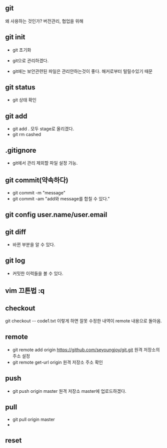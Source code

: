 ## git
왜 사용하는 것인가?
버전관리, 협업을 위해

## git init
- git 초기화
- git으로 관리하겠다.

- git에는 보안관련된 파일은 관리안하는것이 좋다. 해커로부터 털릴수있기 때문
## git status
- git 상태 확인

## git add
- git add . 모두 stage로 올리겠다.
- git rm cashed

## .gitignore
- git에서 관리 제외할 파일 설정 가능.

## git commit(약속하다)
- git commit -m "message"
- git commit -am "add와 message를 합칠 수 있다."
## git config user.name/user.email

## git diff
- 바뀐 부분을 알 수 있다.

## git log
- 커밋한 이력들을 볼 수 있다.

## vim 끄튼법 :q

## checkout
git checkout -- code1.txt
이렇게 하면 잘못 수정한 내역이 remote 내용으로 돌아옴.

## remote
- git remote add origin https://github.com/seyoungjoy/git.git
원격 저장소의 주소 설정
- git remote get-url origin
원격 저장소 주소 확인

## push
- git push origin master
원격 저장소 master에 업로드하겠다.

## pull
- git pull origin master
- 

## reset
